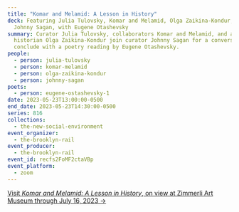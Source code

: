 ```yaml
---
title: "Komar and Melamid: A Lesson in History"
deck: Featuring Julia Tulovsky, Komar and Melamid, Olga Zaikina-Kondur, and
  Johnny Sagan, with Eugene Otashevsky
summary: Curator Julia Tulovsky, collaborators Komar and Melamid, and art
  historian Olga Zaikina-Kondur join curator Johnny Sagan for a conversation. We
  conclude with a poetry reading by Eugene Otashevsky.
people:
  - person: julia-tulovsky
  - person: komar-melamid
  - person: olga-zaikina-kondur
  - person: johnny-sagan
poets:
  - person: eugene-ostashevsky-1
date: 2023-05-23T13:00:00-0500
end_date: 2023-05-23T14:30:00-0500
series: 816
collections:
  - the-new-social-environment
event_organizer:
  - the-brooklyn-rail
event_producer:
  - the-brooklyn-rail
event_id: recfs2FoMF2ctaVBp
event_platform:
  - zoom
---
```

[Visit *Komar and Melamid: A Lesson in History*, on view at Zimmerli Art Museum through July 16, 2023 →](https://zimmerli.rutgers.edu/art/exhibition/komar-and-melamid-lesson-history)

[](https://zimmerli.rutgers.edu/art/exhibition/komar-and-melamid-lesson-history)
